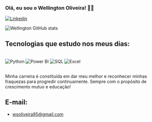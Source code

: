 ### Olá, eu sou o Wellington Oliveira! 👋🏼

[![Linkedin](https://img.shields.io/badge/LinkedIn-0077B5?style=for-the-badge&logo=linkedin&logoColor=white)](https://www.linkedin.com/in/wellingtonsoliveira/)

![Wellington GitHub stats](https://github-readme-stats.vercel.app/api?username=WellingtonOliveira95&show_icons=true&theme=onedark)

## Tecnologias que estudo nos meus dias:
<div style="display: inline_block"><br/>
    <img align="center" alt="Python" src="https://img.shields.io/badge/Python-14354C?style=for-the-badge&logo=python&logoColor=white" />
    <img align="center" alt="Power BI" src="https://img.shields.io/badge/PowerBI-F2C811?style=for-the-badge&logo=Power%20BI&logoColor=white" />
    <img align="center" alt="SQL" src="https://img.shields.io/badge/MySQL-005C84?style=for-the-badge&logo=mysql&logoColor=white" />
    <img align="center" alt="Excel" src="https://img.shields.io/badge/Microsoft_Excel-217346?style=for-the-badge&logo=microsoft-excel&logoColor=white" />
</div><br/>

Minha carreira é constituída em dar meu melhor e reconhecer minhas fraquezas para progredir continuamente. Sempre com o propósito de crescimento mutuo e educação!

## E-mail: 
- [wsoliveira95@gmail.com](wsoliveira95@gmail.com)
